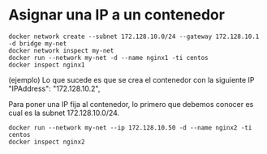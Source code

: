 # Asignar una IP a un contenedor

```
docker network create --subnet 172.128.10.0/24 --gateway 172.128.10.1 -d bridge my-net
docker network inspect my-net
docker run --network my-net -d --name nginx1 -ti centos
docker inspect nginx1
```
(ejemplo) Lo que sucede es que se crea el contenedor con la siguiente IP "IPAddress": "172.128.10.2",

Para poner una IP fija al contenedor, lo primero que debemos conocer es cual es la subnet 172.128.10.0/24.

```
docker run --network my-net --ip 172.128.10.50 -d --name nginx2 -ti centos
docker inspect nginx2
```
